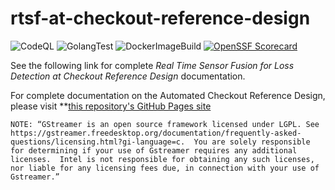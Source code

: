 # rtsf-at-checkout-reference-design

![CodeQL](https://github.com/intel-retail/rtsf-at-checkout-reference-design/actions/workflows/codeql.yaml/badge.svg?branch=main) ![GolangTest](https://github.com/intel-retail/rtsf-at-checkout-reference-design/actions/workflows/gotest.yaml/badge.svg?branch=main) ![DockerImageBuild](https://github.com/intel-retail/rtsf-at-checkout-reference-design/actions/workflows/build.yaml/badge.svg?branch=main)  [![OpenSSF Scorecard](https://api.securityscorecards.dev/projects/github.com/intel-retail/rtsf-at-checkout-reference-design/badge)](https://api.securityscorecards.dev/projects/github.com/intel-retail/rtsf-at-checkout-reference-design)


See the following link for complete *Real Time Sensor Fusion for Loss Detection at Checkout Reference Design* documentation.


For complete documentation on the Automated Checkout Reference Design, please visit **[this repository's GitHub Pages site](https://intel-retail.github.io/rtsf-at-checkout-reference-design/)


    NOTE: “GStreamer is an open source framework licensed under LGPL. See https://gstreamer.freedesktop.org/documentation/frequently-asked-questions/licensing.html?gi-language=c.  You are solely responsible for determining if your use of Gstreamer requires any additional licenses.  Intel is not responsible for obtaining any such licenses, nor liable for any licensing fees due, in connection with your use of Gstreamer.”
